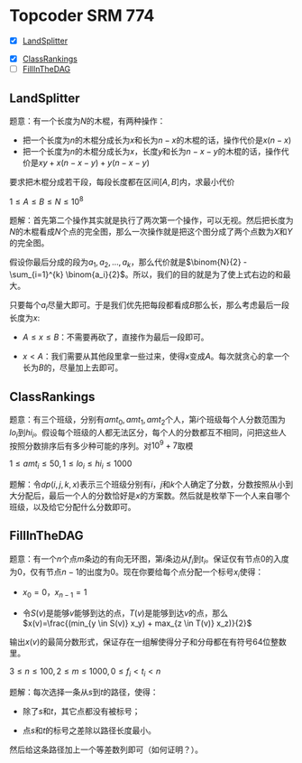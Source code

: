 # Topcoder SRM 774

+ [x] [LandSplitter](https://community.topcoder.com/stat?c=problem_statement&pm=15869&rd=17773)
- [x] [ClassRankings](https://community.topcoder.com/stat?c=problem_statement&pm=14803&rd=17773)
- [ ] [FillInTheDAG](https://community.topcoder.com/stat?c=problem_statement&pm=14793&rd=17773)

## LandSplitter

题意：有一个长度为$N$的木棍，有两种操作：

+ 把一个长度为$n$的木棍分成长为$x$和长为$n-x$的木棍的话，操作代价是$x(n-x)$
+ 把一个长度为$n$的木棍分成长为$x$，长度$y$和长为$n-x-y$的木棍的话，操作代价是$xy+x(n-x-y)+y(n-x-y)$

要求把木棍分成若干段，每段长度都在区间$[A, B]$内，求最小代价

$1 \le A \le B \le N \le 10^8$

题解：首先第二个操作其实就是执行了两次第一个操作，可以无视。然后把长度为$N$的木棍看成$N$个点的完全图，那么一次操作就是把这个图分成了两个点数为$X$和$Y$的完全图。

假设你最后分成的段为$a_1,a_2,\dots,a_k$，那么代价就是$\binom{N}{2} - \sum_{i=1}^{k} \binom{a_i}{2}$。所以，我们的目的就是为了使上式右边的和最大。

只要每个$a_i$尽量大即可。于是我们优先把每段都看成$B$那么长，那么考虑最后一段长度为$x$:

+ $A \le x \le B$：不需要再砍了，直接作为最后一段即可。

+ $x < A$：我们需要从其他段里拿一些过来，使得$x$变成$A$。每次就贪心的拿一个长为$B$的，尽量加上去即可。

## ClassRankings

题意：有三个班级，分别有$amt_0, amt_1, amt_2$个人，第$i$个班级每个人分数范围为$lo_i$到$hi_i$。假设每个班级的人都无法区分，每个人的分数都互不相同，问把这些人按照分数排序后有多少种可能的序列。对$10^9+7$取模

$1 \le amt_i \le 50, 1 \le lo_i \le hi_i \le 1000$

题解：令$dp(i,j,k,x)$表示三个班级分别有$i$，$j$和$k$个人确定了分数，分数按照从小到大分配后，最后一个人的分数恰好是$x$的方案数。然后就是枚举下一个人来自哪个班级，以及给它分配什么分数即可。

## FillInTheDAG

题意：有一个$n$个点$m$条边的有向无环图，第$i$条边从$f_i$到$t_i$。保证仅有节点$0$的入度为$0$，仅有节点$n-1$的出度为$0$。现在你要给每个点分配一个标号$x_i$使得：

+ $x_0=0$，$x_{n-1}=1$

+ 令$S(v)$是能够$v$能够到达的点，$T(v)$是能够到达$v$的点，那么$x(v)=\frac{(min_{y \in S(v)} x_y) + max_{z \in T(v)} x_z)}{2}$

输出$x(v)$的最简分数形式，保证存在一组解使得分子和分母都在有符号$64$位整数里。

$3 \le n \le 100, 2 \le m \le 1000, 0 \le f_i < t_i < n$

题解：每次选择一条从$s$到$t$的路径，使得：

+ 除了$s$和$t$，其它点都没有被标号；

+ 点$s$和$t$的标号之差除以路径长度最小。

然后给这条路径加上一个等差数列即可（如何证明？）。
